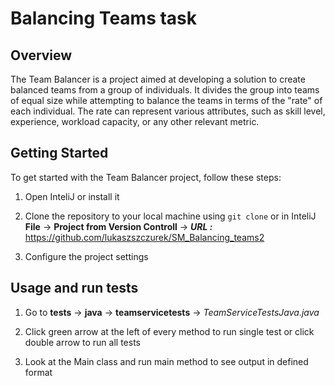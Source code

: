 # Balancing Teams task

## Overview
The Team Balancer is a project aimed at developing a solution to create balanced teams from a group of individuals. It divides the group into teams of equal size while attempting to balance the teams in terms of the "rate" of each individual. The rate can represent various attributes, such as skill level, experience, workload capacity, or any other relevant metric.



## Getting Started
To get started with the Team Balancer project, follow these steps:

1. Open InteliJ or install it

2. Clone the repository to your local machine using `git clone` or in InteliJ
 **File** -> **Project from Version Controll** ->
 ***URL :*** https://github.com/lukaszszczurek/SM_Balancing_teams2

3. Configure the project settings


## Usage and run tests
1. Go to **tests** -> **java** -> **teamservicetests** -> *TeamServiceTestsJava.java*

2. Click green arrow at the left of every method to run single test or click double arrow to run all tests
3. Look at the Main class and run main method to see output in defined format




